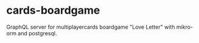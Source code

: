 # cards-boardgame

GraphQL server for multiplayercards boardgame "Love Letter" with mikro-orm and postgresql.

